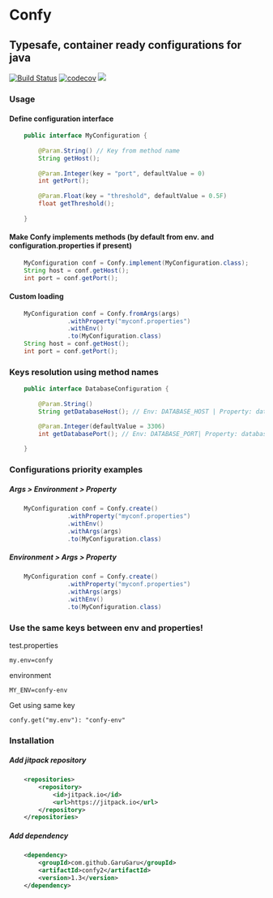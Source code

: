 
# Confy

## Typesafe, container ready configurations for java

[![Build Status](https://travis-ci.org/GaruGaru/confy.svg?branch=master)](https://travis-ci.org/GaruGaru/confy2)
[![codecov](https://codecov.io/gh/GaruGaru/confy2/branch/master/graph/badge.svg)](https://codecov.io/gh/GaruGaru/confy2/branch/master)
[![](https://jitpack.io/v/GaruGaru/confy2.svg)](https://jitpack.io/#GaruGaru/confy2)


### Usage 

#### Define configuration interface

```java
    public interface MyConfiguration {
    
        @Param.String() // Key from method name
        String getHost();
    
        @Param.Integer(key = "port", defaultValue = 0)
        int getPort();
    
        @Param.Float(key = "threshold", defaultValue = 0.5F)
        float getThreshold();
    
    }
```

#### Make Confy implements methods (by default from env. and configuration.properties if present)

```java
    MyConfiguration conf = Confy.implement(MyConfiguration.class);
    String host = conf.getHost();
    int port = conf.getPort();
```

#### Custom loading 

```java
    MyConfiguration conf = Confy.fromArgs(args)
                .withProperty("myconf.properties")
                .withEnv()
                .to(MyConfiguration.class)
    String host = conf.getHost();
    int port = conf.getPort();
``` 

### Keys resolution using method names

```java
    public interface DatabaseConfiguration {
    
        @Param.String() 
        String getDatabaseHost(); // Env: DATABASE_HOST | Property: database.host

        @Param.Integer(defaultValue = 3306)
        int getDatabasePort(); // Env: DATABASE_PORT| Property: database.port
        
    }
```

### Configurations priority examples


##### Args > Environment > Property
```java
    MyConfiguration conf = Confy.create()
                .withProperty("myconf.properties")
                .withEnv()
                .withArgs(args)
                .to(MyConfiguration.class)
``` 

##### Environment > Args > Property
```java
    MyConfiguration conf = Confy.create()
                .withProperty("myconf.properties")
                .withArgs(args)
                .withEnv()
                .to(MyConfiguration.class)
``` 

   
### Use the same keys between env and properties!

test.properties
    
    my.env=confy

environment 

    MY_ENV=confy-env

Get using same key

    confy.get("my.env"): "confy-env"

### Installation

##### Add jitpack repository

```xml
	<repositories>
		<repository>
		    <id>jitpack.io</id>
		    <url>https://jitpack.io</url>
		</repository>
	</repositories>
```

##### Add dependency 

```xml
	<dependency>
	    <groupId>com.github.GaruGaru</groupId>
	    <artifactId>confy2</artifactId>
	    <version>1.3</version>
	</dependency>
	
	